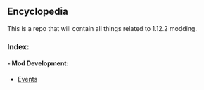 ## Encyclopedia

This is a repo that will contain all things related to 1.12.2 modding.

### Index:

#### - Mod Development:

- [Events](mod_development/events.md)